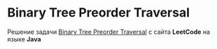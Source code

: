 # Binary Tree Preorder Traversal
Решение задачи [Binary Tree Preorder Traversal](https://leetcode.com/problems/binary-tree-preorder-traversal/) с сайта **LeetCode** на языке **Java**